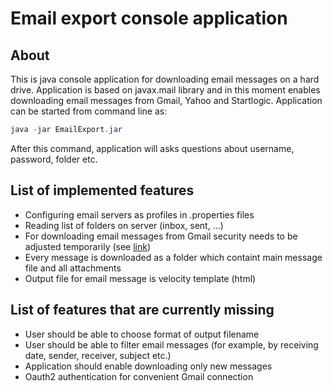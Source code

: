 # Email export console application
## About
This is java console application for downloading email messages on a hard drive. Application is based on javax.mail library and in this moment enables downloading email messages from Gmail, Yahoo and Startlogic. Application can be started from command line as:

```java
java -jar EmailExport.jar
```

After this command, application will asks questions about username, password, folder etc.

## List of implemented features

* Configuring email servers as profiles in .properties files
* Reading list of folders on server (inbox, sent, ...)
* For downloading email messages from Gmail security needs to be adjusted temporarily (see [link](https://www.google.com/settings/security/lesssecureapps))
* Every message is downloaded as a folder which containt main message file and all attachments
* Output file for email message is velocity template (html)

## List of features that are currently missing

* User should be able to choose format of output filename
* User should be able to filter email messages (for example, by receiving date, sender, receiver, subject etc.)
* Application should enable downloading only new messages
* Oauth2 authentication for convenient Gmail connection

